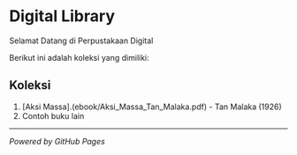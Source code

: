 # Digital Library

Selamat Datang di Perpustakaan Digital

Berikut ini adalah koleksi yang dimiliki:

## Koleksi
1. [Aksi Massa].(ebook/Aksi_Massa_Tan_Malaka.pdf) - Tan Malaka (1926)
2. Contoh buku lain

---

*Powered by GitHub Pages*
